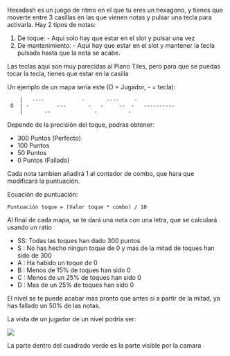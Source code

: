 Hexadash es un juego de ritmo en el que tu eres un hexagono, y tienes que moverte entre 3 casillas en las que vienen notas y pulsar una tecla para activarla. Hay 2 tipos de notas:
1) De toque:
       - Aqui solo hay que estar en el slot y pulsar una vez
1) De mantenimiento:
        - Aqui hay que estar en el slot y mantener la tecla pulsada hasta que la nota se acabe.

Las teclas aqui son muy parecidas al Piano Tiles, pero para que se puedas tocar la tecla, tienes que estar en la casilla

Un ejemplo de un mapa sería este (O = Jugador, - = tecla):
```
    |   ----            -       ----     -  
 O  | -         ---       -   -     --  -   ----------
    |       --              -          -
```
Depende de la precisión del toque, podras obtener:
- 300 Puntos (Perfecto)
- 100 Puntos 
- 50 Puntos
- 0 Puntos (Fallado)

Cada nota tambien añadirá 1 al contador de combo, que hara que modificará la puntuación.

Ecuación de puntuación:
```
Puntuación toque = (Valor toque * combo) / 10
```

Al final de cada mapa, se te dará una nota con una letra, que se calculará usando un ratio

- SS: Todas las toques han dado 300 puntos
- S : No has hecho ningun toque de 0 y mas de la mitad de toques han sido de 300
- A : Ha habido un toque de 0
- B : Menos de 15% de toques han sido 0
- C : Menos de un 25% de toques han sido 0
- D : Mas de un 25% de toques han sido 0

El nivel se te puede acabar mas pronto que antes si a partir de la mitad, ya has fallado un 50% de las notas.

La vista de un jugador de un nivel podría ser:

![](https://i.imgur.com/ggSwMRi.png)

La parte dentro del cuadrado verde es la parte visible por la camara